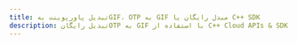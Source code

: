 ---title: تبدیل پاورپوینت بهGIF، OTP به GIF مبدل رایگان یا C++ SDKdescription: تبدیل رایگانOTP به GIF با استفاده از C++ Cloud APIs & SDK. همچنین اسناد Microsoft PowerPoint را در Cloud ایجاد، ویرایش و رندر کنید.---
